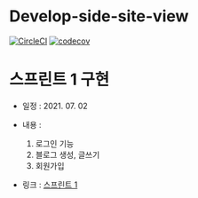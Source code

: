 # Develop-side-site-view

[![CircleCI](https://circleci.com/gh/askePhoenix/Develop-side-site-view.svg?style=svg)](https://app.circleci.com/pipelines/github/askePhoenix/Develop-side-site-view?branch=master)
[![codecov](https://codecov.io/gh/askePhoenix/Develop-side-site-view/branch/master/graph/badge.svg?token=Y40UIAV10D)](https://codecov.io/gh/askePhoenix/Develop-side-site-view)



# 스프린트 1 구현
- 일정 : 2021. 07. 02
- 내용 :
  1. 로그인 기능
  2. 블로그 생성, 글쓰기
  3. 회원가입

- 링크 : [스프린트 1](https://github.com/askePhoenix/Develop-side-site-view/milestone/3)
